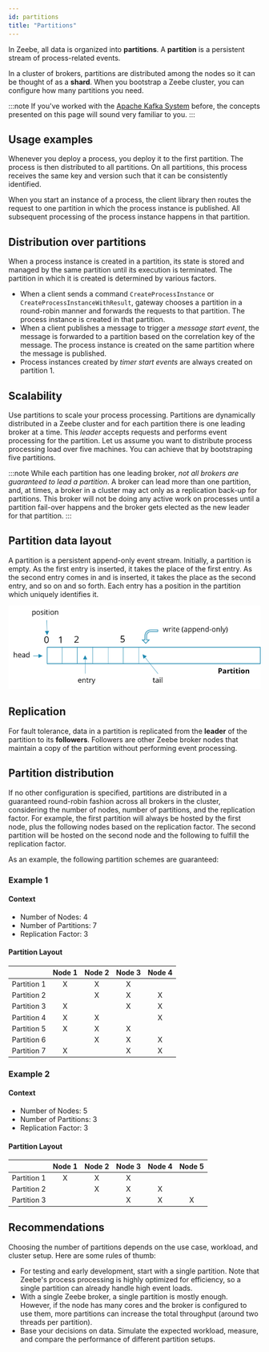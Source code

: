 ```yaml
---
id: partitions
title: "Partitions"
---
```


In Zeebe, all data is organized into **partitions**. A **partition** is a persistent stream of process-related events.

In a cluster of brokers, partitions are distributed among the nodes so it can be thought of as a **shard**. When you bootstrap a Zeebe cluster, you can configure how many partitions you need.

:::note
If you've worked with the [Apache Kafka System](https://kafka.apache.org/) before, the concepts presented on this page will sound very familiar to you.
:::

## Usage examples

Whenever you deploy a process, you deploy it to the first partition. The process is then distributed to all partitions. On all partitions, this process receives the same key and version such that it can be consistently identified.

When you start an instance of a process, the client library then routes the request to one partition in which the process instance is published. All subsequent processing of the process instance happens in that partition.

## Distribution over partitions

When a process instance is created in a partition, its state is stored and managed by the same partition until its execution is terminated. The partition in which it is created is determined by various factors.

- When a client sends a command `CreateProcessInstance` or `CreateProcessInstanceWithResult`, gateway chooses a partition in a round-robin manner and forwards the requests to that partition. The process instance is created in that partition.
- When a client publishes a message to trigger a _message start event_, the message is forwarded to a partition based on the correlation key of the message. The process instance is created on the same partition where the message is published.
- Process instances created by _timer start events_ are always created on partition 1.

## Scalability

Use partitions to scale your process processing. Partitions are dynamically distributed in a Zeebe cluster and for each partition there is one leading broker at a time. This _leader_ accepts requests and performs event processing for the partition. Let us assume you want to distribute process processing load over five machines. You can achieve that by bootstraping five partitions.

:::note
While each partition has one leading broker, _not all brokers are guaranteed to lead a partition_. A broker can lead more than one partition, and, at times, a broker in a cluster may act only as a replication back-up for partitions. This broker will not be doing any active work on processes until a partition fail-over happens and the broker gets elected as the new leader for that partition.
:::

## Partition data layout

A partition is a persistent append-only event stream. Initially, a partition is empty. As the first entry is inserted, it takes the place of the first entry. As the second entry comes in and is inserted, it takes the place as the second entry, and so on and so forth. Each entry has a position in the partition which uniquely identifies it.

![partition](assets/partition.png)

## Replication

For fault tolerance, data in a partition is replicated from the **leader** of the partition to its **followers**. Followers are other Zeebe broker nodes that maintain a copy of the partition without performing event processing.

## Partition distribution

If no other configuration is specified, partitions are distributed in a guaranteed round-robin fashion across all brokers in the cluster, considering the number of nodes, number of partitions, and the replication factor. For example, the first partition will always be hosted by the first node, plus the following nodes based on the replication factor. The second partition will be hosted on the second node and the following to fulfill the replication factor.

As an example, the following partition schemes are guaranteed:

### Example 1

#### Context

- Number of Nodes: 4
- Number of Partitions: 7
- Replication Factor: 3

#### Partition Layout

|             | Node 1 | Node 2 | Node 3 | Node 4 |
| -----------:|:------:|:------:|:------:|:------:|
| Partition 1 | X      | X      | X      |        |
| Partition 2 |        | X      | X      | X      |
| Partition 3 | X      |        | X      | X      |
| Partition 4 | X      | X      |        | X      |
| Partition 5 | X      | X      | X      |        |
| Partition 6 |        | X      | X      | X      |
| Partition 7 | X      |        | X      | X      |

### Example 2

#### Context

- Number of Nodes: 5
- Number of Partitions: 3
- Replication Factor: 3

#### Partition Layout

|             | Node 1 | Node 2 | Node 3 | Node 4 | Node 5 |
| -----------:|:------:|:------:|:------:|:------:|:------:|
| Partition 1 | X      | X      | X      |        |        |
| Partition 2 |        | X      | X      | X      |        |
| Partition 3 |        |        | X      | X      | X      |

## Recommendations

Choosing the number of partitions depends on the use case, workload, and cluster setup. Here are some rules of thumb:

- For testing and early development, start with a single partition. Note that Zeebe's process processing is highly optimized for efficiency, so a single partition can already handle high event loads.
- With a single Zeebe broker, a single partition is mostly enough. However, if the node has many cores and the broker is configured to use them, more partitions can increase the total throughput (around two threads per partition).
- Base your decisions on data. Simulate the expected workload, measure, and compare the performance of different partition setups.